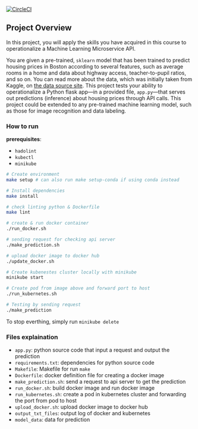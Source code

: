 
[![CircleCI](https://dl.circleci.com/status-badge/img/gh/irisstream-udacity/project-4/tree/main.svg?style=svg)](https://dl.circleci.com/status-badge/redirect/gh/irisstream-udacity/project-4/tree/main)

## Project Overview

In this project, you will apply the skills you have acquired in this course to operationalize a Machine Learning Microservice API. 

You are given a pre-trained, `sklearn` model that has been trained to predict housing prices in Boston according to several features, such as average rooms in a home and data about highway access, teacher-to-pupil ratios, and so on. You can read more about the data, which was initially taken from Kaggle, on [the data source site](https://www.kaggle.com/c/boston-housing). This project tests your ability to operationalize a Python flask app—in a provided file, `app.py`—that serves out predictions (inference) about housing prices through API calls. This project could be extended to any pre-trained machine learning model, such as those for image recognition and data labeling.

### How to run

**prerequisites**:
- `hadolint` 
- `kubectl`
- `minikube`

```bash
# Create environment
make setup # can also run make setup-conda if using conda instead

# Install dependencies
make install 

# check linting python & Dockerfile
make lint 

# create & run docker container
./run_docker.sh 

# sending request for checking api server
./make_prediction.sh

# upload docker image to docker hub
./update_docker.sh 

# Create kubenestes cluster locally with minikube 
minikube start 

# Create pod from image above and forward port to host
./run_kubernetes.sh

# Testing by sending request
./make_prediction
```

To stop everthing, simply run `minikube delete`

### Files explaination 
 - `app.py`: python source code that input a request and output the prediction 
 - `requirements.txt`: dependencies for python source code 
 - `Makefile`: Makefile for run `make` 
 - `Dockerfile`: docker definition file for creating a docker image 
 - `make_prediction.sh`: send a request to api server to get the prediction 
 - `run_docker.sh`: build docker image and run docker image
 - `run_kubernetes.sh`: create a pod in kubernetes cluster and forwarding the port from pod to host 
 - `upload_docker.sh`: upload docker image to docker hub
 - `output_txt_files`: output log of docker and kubernetes
 - `model_data`: data for prediction